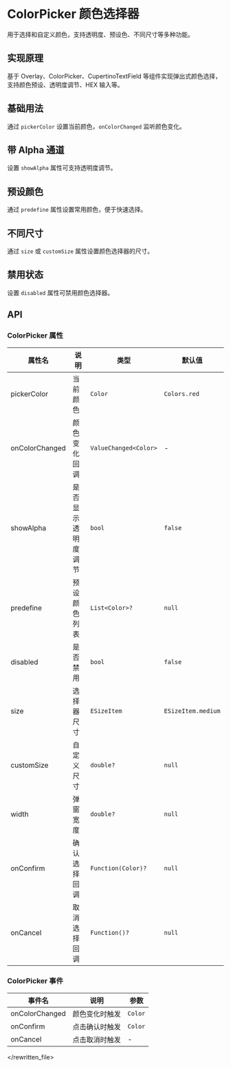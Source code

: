 # ColorPicker 颜色选择器

用于选择和自定义颜色，支持透明度、预设色、不同尺寸等多种功能。

## 实现原理

基于 Overlay、ColorPicker、CupertinoTextField 等组件实现弹出式颜色选择，支持颜色预设、透明度调节、HEX 输入等。

## 基础用法

通过 `pickerColor` 设置当前颜色，`onColorChanged` 监听颜色变化。

<CodeView
  codeUrl="color_picker_page/color_picker_basic.dart"
  reviewUrl="color_picker/basic"
  height="300px"
/>

## 带 Alpha 通道

设置 `showAlpha` 属性可支持透明度调节。

<CodeView
  codeUrl="color_picker_page/color_picker_alpha.dart"
  reviewUrl="color_picker/alpha"
  height="300px"
/>

## 预设颜色

通过 `predefine` 属性设置常用颜色，便于快速选择。

<CodeView
  codeUrl="color_picker_page/color_picker_predefine.dart"
  reviewUrl="color_picker/predefine"
  height="300px"
/>

## 不同尺寸

通过 `size` 或 `customSize` 属性设置颜色选择器的尺寸。

<CodeView
  codeUrl="color_picker_page/color_picker_size.dart"
  reviewUrl="color_picker/size"
  height="300px"
/>

## 禁用状态

设置 `disabled` 属性可禁用颜色选择器。

<CodeView
  codeUrl="color_picker_page/color_picker_disabled.dart"
  reviewUrl="color_picker/disabled"
  height="300px"
/>

## API

### ColorPicker 属性

| 属性名       | 说明                       | 类型            | 默认值                |
| ------------ | -------------------------- | --------------- | --------------------- |
| pickerColor  | 当前颜色                   | `Color`         | `Colors.red`          |
| onColorChanged | 颜色变化回调              | `ValueChanged<Color>` | -               |
| showAlpha    | 是否显示透明度调节         | `bool`          | `false`               |
| predefine    | 预设颜色列表               | `List<Color>?`   | `null`                |
| disabled     | 是否禁用                   | `bool`          | `false`               |
| size         | 选择器尺寸                 | `ESizeItem`      | `ESizeItem.medium`    |
| customSize   | 自定义尺寸                 | `double?`        | `null`                |
| width        | 弹窗宽度                   | `double?`        | `null`                |
| onConfirm    | 确认选择回调               | `Function(Color)?` | `null`              |
| onCancel     | 取消选择回调               | `Function()?`    | `null`                |

### ColorPicker 事件

| 事件名         | 说明           | 参数         |
| -------------- | -------------- | ------------ |
| onColorChanged | 颜色变化时触发 | `Color`      |
| onConfirm      | 点击确认时触发 | `Color`      |
| onCancel       | 点击取消时触发 | -            |

</rewritten_file> 